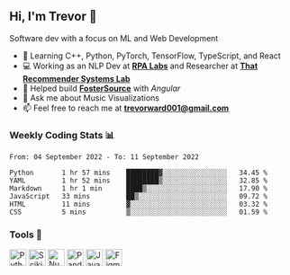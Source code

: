 ## Hi, I'm Trevor 👋

Software dev with a focus on ML and Web Development

- 🌱 Learning C++, Python, PyTorch, TensorFlow, TypeScript, and React
- 💻 Working as an NLP Dev at [**RPA Labs**](https://rpalabs.com/) and Researcher at [**That Recommender Systems Lab**](https://github.com/that-recsys-lab)
- 🔧 Helped build [**FosterSource**](https://github.com/blueprintboulder/f21s22-foster-source.git) with _Angular_
- 💬 Ask me about Music Visualizations
- 📫 Feel free to reach me at **<a href="mailto:trevorward001@gmail.com">trevorward001@gmail.com<a>**

### Weekly Coding Stats 📊
<!--START_SECTION:waka-->

```text
From: 04 September 2022 - To: 11 September 2022

Python       1 hr 57 mins    ████████▓░░░░░░░░░░░░░░░░   34.45 %
YAML         1 hr 52 mins    ████████▒░░░░░░░░░░░░░░░░   32.85 %
Markdown     1 hr 1 min      ████▒░░░░░░░░░░░░░░░░░░░░   17.90 %
JavaScript   33 mins         ██▒░░░░░░░░░░░░░░░░░░░░░░   09.72 %
HTML         11 mins         ▓░░░░░░░░░░░░░░░░░░░░░░░░   03.32 %
CSS          5 mins          ▒░░░░░░░░░░░░░░░░░░░░░░░░   01.59 %
```

<!--END_SECTION:waka-->

### Tools 🔩

<p>
  <img height="30" alt="Python" src="https://img.shields.io/badge/python-3E6963?&style=for-the-badge&logo=python&logoColor=white"/>
  <img height="30" alt="Scikit Learn" src="https://img.shields.io/badge/scikit_learn-295952?style=for-the-badge&logo=scikit-learn&logoColor=white">
  <img height="30" alt="Numpy" src="https://img.shields.io/badge/Numpy-245049?style=for-the-badge&logo=numpy&logoColor=white"/>
  <img height="30" alt="Pandas" src="https://img.shields.io/badge/Pandas-204741?style=for-the-badge&logo=pandas&logoColor=white"/>
  <img height="30" alt="JavaScript" src="https://img.shields.io/badge/javascript-1C3E39?&style=for-the-badge&logo=javascript&logoColor=white"/>
  <img height="30" alt="Figma" src="https://img.shields.io/badge/Figma-183531?style=for-the-badge&logo=figma&logoColor=white"/>
  
</p>


<!--

Here are some ideas to get you started:

- 🔭 I’m currently working on (way to add branches committed on)
- 🌱 I’m currently learning Web Frameworks and Machine Learning! (Lisp, JS (react & angular), Python, and __)
- 💬 Ask me about ...
- 📫 How to reach me: 
- 😄 Pronouns: He/Him/His
- ⚡ Fun fact: ...

that-recsys-lab
-->
